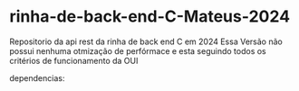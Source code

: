 # rinha-de-back-end-C-Mateus-2024
Repositorio da api rest da rinha de back end C em 2024
Essa Versão não possui nenhuma otmização de perfórmace
e esta seguindo todos os critérios de funcionamento da OUI 

dependencias:
 